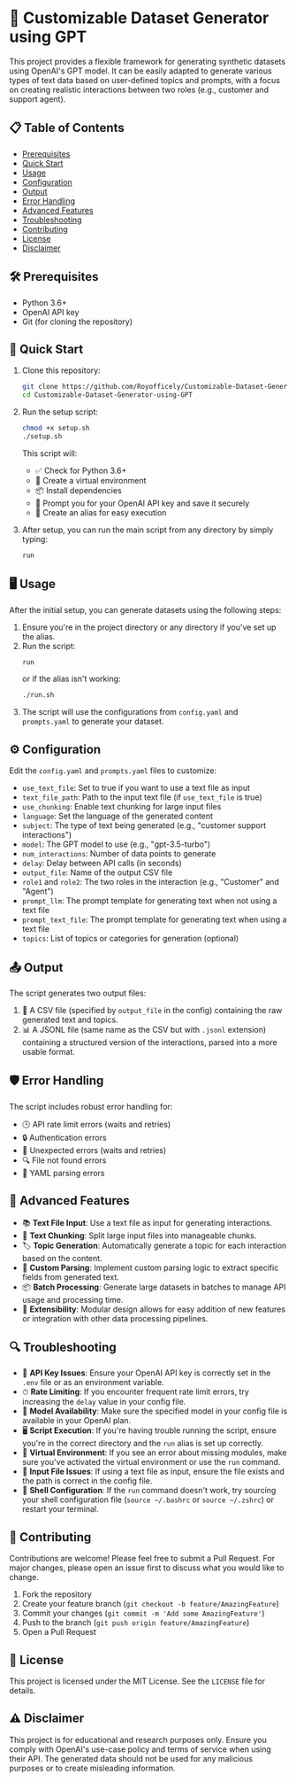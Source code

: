 # 🤖 Customizable Dataset Generator using GPT

This project provides a flexible framework for generating synthetic datasets using OpenAI's GPT model. It can be easily adapted to generate various types of text data based on user-defined topics and prompts, with a focus on creating realistic interactions between two roles (e.g., customer and support agent).

## 📋 Table of Contents

- [Prerequisites](#-prerequisites)
- [Quick Start](#-quick-start)
- [Usage](#-usage)
- [Configuration](#-configuration)
- [Output](#-output)
- [Error Handling](#-error-handling)
- [Advanced Features](#-advanced-features)
- [Troubleshooting](#-troubleshooting)
- [Contributing](#-contributing)
- [License](#-license)
- [Disclaimer](#-disclaimer)

## 🛠 Prerequisites

- Python 3.6+
- OpenAI API key
- Git (for cloning the repository)

## 🚀 Quick Start

1. Clone this repository:
   ```bash
   git clone https://github.com/Royofficely/Customizable-Dataset-Generator-using-GPT.git
   cd Customizable-Dataset-Generator-using-GPT
   ```

2. Run the setup script:
   ```bash
   chmod +x setup.sh
   ./setup.sh
   ```
   
   This script will:
   - ✅ Check for Python 3.6+
   - 🌿 Create a virtual environment
   - 📦 Install dependencies
   - 🔑 Prompt you for your OpenAI API key and save it securely
   - 🔗 Create an alias for easy execution

3. After setup, you can run the main script from any directory by simply typing:
   ```bash
   run
   ```

## 🖥 Usage

After the initial setup, you can generate datasets using the following steps:

1. Ensure you're in the project directory or any directory if you've set up the alias.
2. Run the script:
   ```bash
   run
   ```
   or if the alias isn't working:
   ```bash
   ./run.sh
   ```
3. The script will use the configurations from `config.yaml` and `prompts.yaml` to generate your dataset.

## ⚙ Configuration

Edit the `config.yaml` and `prompts.yaml` files to customize:

- `use_text_file`: Set to true if you want to use a text file as input
- `text_file_path`: Path to the input text file (if `use_text_file` is true)
- `use_chunking`: Enable text chunking for large input files
- `language`: Set the language of the generated content
- `subject`: The type of text being generated (e.g., "customer support interactions")
- `model`: The GPT model to use (e.g., "gpt-3.5-turbo")
- `num_interactions`: Number of data points to generate
- `delay`: Delay between API calls (in seconds)
- `output_file`: Name of the output CSV file
- `role1` and `role2`: The two roles in the interaction (e.g., "Customer" and "Agent")
- `prompt_llm`: The prompt template for generating text when not using a text file
- `prompt_text_file`: The prompt template for generating text when using a text file
- `topics`: List of topics or categories for generation (optional)

## 📤 Output

The script generates two output files:

1. 📄 A CSV file (specified by `output_file` in the config) containing the raw generated text and topics.
2. 📊 A JSONL file (same name as the CSV but with `.jsonl` extension) containing a structured version of the interactions, parsed into a more usable format.

## 🛡 Error Handling

The script includes robust error handling for:
- 🕒 API rate limit errors (waits and retries)
- 🔒 Authentication errors
- 🚫 Unexpected errors (waits and retries)
- 🔍 File not found errors
- 📝 YAML parsing errors

## 🔬 Advanced Features

- 📚 **Text File Input**: Use a text file as input for generating interactions.
- 🧩 **Text Chunking**: Split large input files into manageable chunks.
- 🏷 **Topic Generation**: Automatically generate a topic for each interaction based on the content.
- 🔧 **Custom Parsing**: Implement custom parsing logic to extract specific fields from generated text.
- 📦 **Batch Processing**: Generate large datasets in batches to manage API usage and processing time.
- 🔌 **Extensibility**: Modular design allows for easy addition of new features or integration with other data processing pipelines.

## 🔍 Troubleshooting

- 🔑 **API Key Issues**: Ensure your OpenAI API key is correctly set in the `.env` file or as an environment variable.
- ⏱ **Rate Limiting**: If you encounter frequent rate limit errors, try increasing the `delay` value in your config file.
- 🤖 **Model Availability**: Make sure the specified model in your config file is available in your OpenAI plan.
- 🖥 **Script Execution**: If you're having trouble running the script, ensure you're in the correct directory and the `run` alias is set up correctly.
- 🌿 **Virtual Environment**: If you see an error about missing modules, make sure you've activated the virtual environment or use the `run` command.
- 📄 **Input File Issues**: If using a text file as input, ensure the file exists and the path is correct in the config file.
- 🐚 **Shell Configuration**: If the `run` command doesn't work, try sourcing your shell configuration file (`source ~/.bashrc` or `source ~/.zshrc`) or restart your terminal.

## 🤝 Contributing

Contributions are welcome! Please feel free to submit a Pull Request. For major changes, please open an issue first to discuss what you would like to change.

1. Fork the repository
2. Create your feature branch (`git checkout -b feature/AmazingFeature`)
3. Commit your changes (`git commit -m 'Add some AmazingFeature'`)
4. Push to the branch (`git push origin feature/AmazingFeature`)
5. Open a Pull Request

## 📜 License

This project is licensed under the MIT License. See the `LICENSE` file for details.

## ⚠️ Disclaimer

This project is for educational and research purposes only. Ensure you comply with OpenAI's use-case policy and terms of service when using their API. The generated data should not be used for any malicious purposes or to create misleading information.
